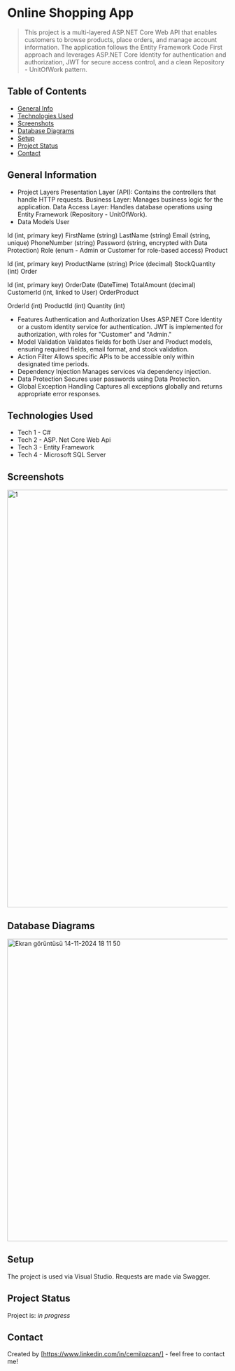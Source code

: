 # Online Shopping App

> This project is a multi-layered ASP.NET Core Web API that enables customers to browse products, place orders, and manage account information. The application follows the Entity Framework Code First approach and leverages ASP.NET Core Identity for authentication and authorization, JWT for secure access control, and a clean Repository - UnitOfWork pattern.

## Table of Contents
* [General Info](#general-information)
* [Technologies Used](#technologies-used)
* [Screenshots](#screenshots)
* [Database Diagrams](#database-diagrams)
* [Setup](#setup)
* [Project Status](#project-status)
* [Contact](#contact)
  
<!-- * [License](#license) -->


## General Information
- Project Layers
Presentation Layer (API): Contains the controllers that handle HTTP requests.
Business Layer: Manages business logic for the application.
Data Access Layer: Handles database operations using Entity Framework (Repository - UnitOfWork).
- Data Models
User

Id (int, primary key)
FirstName (string)
LastName (string)
Email (string, unique)
PhoneNumber (string)
Password (string, encrypted with Data Protection)
Role (enum - Admin or Customer for role-based access)
Product

Id (int, primary key)
ProductName (string)
Price (decimal)
StockQuantity (int)
Order

Id (int, primary key)
OrderDate (DateTime)
TotalAmount (decimal)
CustomerId (int, linked to User)
OrderProduct

OrderId (int)
ProductId (int)
Quantity (int)
- Features
Authentication and Authorization
Uses ASP.NET Core Identity or a custom identity service for authentication. JWT is implemented for authorization, with roles for "Customer" and "Admin."
- Model Validation
Validates fields for both User and Product models, ensuring required fields, email format, and stock validation.
- Action Filter
Allows specific APIs to be accessible only within designated time periods.
- Dependency Injection
Manages services via dependency injection.
- Data Protection
Secures user passwords using Data Protection.
- Global Exception Handling
Captures all exceptions globally and returns appropriate error responses.
<!-- You don't have to answer all the questions - just the ones relevant to your project. -->


## Technologies Used
- Tech 1 - C#
- Tech 2 - ASP. Net Core Web Api
- Tech 3 - Entity Framework
- Tech 4 - Microsoft SQL Server


## Screenshots
<img width="954" alt="1" src="https://github.com/user-attachments/assets/b470ca0b-1915-490f-87d6-509aec1d9b6b">
<!-- If you have screenshots you'd like to share, include them here. -->

## Database Diagrams
<img width="691" alt="Ekran görüntüsü 14-11-2024 18 11 50" src="https://github.com/user-attachments/assets/24e797fc-7989-4700-8f8c-078090c3dc7e">

## Setup
The project is used via Visual Studio. Requests are made via Swagger.


## Project Status
Project is: _in progress_ 

## Contact
Created by [https://www.linkedin.com/in/cemilozcan/] - feel free to contact me!


<!-- Optional -->
<!-- ## License -->
<!-- This project is open source and available under the [... License](). -->

<!-- You don't have to include all sections - just the one's relevant to your project -->
